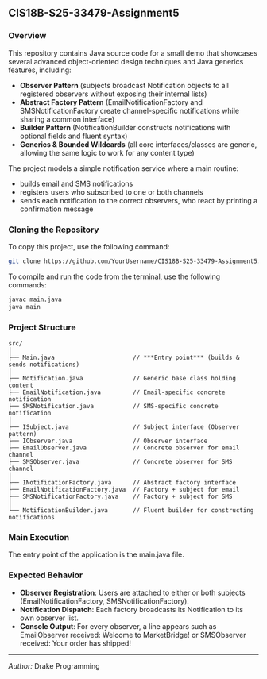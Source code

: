 ## CIS18B-S25-33479-Assignment5

### Overview
This repository contains Java source code for a small demo that showcases several advanced object-oriented design techniques and Java generics features, including:

- **Observer Pattern** (subjects broadcast Notification<T> objects to all registered observers without exposing their internal lists)
- **Abstract Factory Pattern** (EmailNotificationFactory and SMSNotificationFactory create channel-specific notifications while sharing a common interface)
- **Builder Pattern** (NotificationBuilder<T> constructs notifications with optional fields and fluent syntax)
- **Generics & Bounded Wildcards** (all core interfaces/classes are generic, allowing the same logic to work for any content type)

The project models a simple notification service where a main routine:
- builds email and SMS notifications
- registers users who subscribed to one or both channels
- sends each notification to the correct observers, who react by printing a confirmation message
  
### Cloning the Repository
To copy this project, use the following command:

```bash
git clone https://github.com/YourUsername/CIS18B-S25-33479-Assignment5.git
```

To compile and run the code from the terminal, use the following commands:

```bash
javac main.java
java main
```

### Project Structure
```
src/
│
├── Main.java                      // ***Entry point*** (builds & sends notifications)
│
├── Notification.java              // Generic base class holding content
├── EmailNotification.java         // Email-specific concrete notification
├── SMSNotification.java           // SMS-specific concrete notification
│
├── ISubject.java                  // Subject interface (Observer pattern)
├── IObserver.java                 // Observer interface
├── EmailObserver.java             // Concrete observer for email channel
├── SMSObserver.java               // Concrete observer for SMS channel
│
├── INotificationFactory.java      // Abstract factory interface
├── EmailNotificationFactory.java  // Factory + subject for email
├── SMSNotificationFactory.java    // Factory + subject for SMS
│
└── NotificationBuilder.java       // Fluent builder for constructing notifications

```

### Main Execution
The entry point of the application is the main.java file.

### Expected Behavior
- **Observer Registration**: Users are attached to either or both subjects (EmailNotificationFactory, SMSNotificationFactory).
- **Notification Dispatch**: Each factory broadcasts its Notification<String> to its own observer list.
- **Console Output**: For every observer, a line appears such as
EmailObserver received: Welcome to MarketBridge!
or
SMSObserver received: Your order has shipped!
 
---

*Author:* Drake Programming

